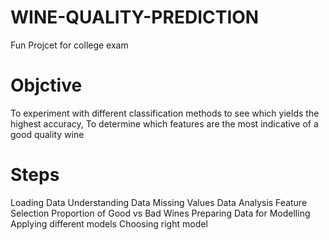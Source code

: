 # WINE-QUALITY-PREDICTION
Fun Projcet for college exam

# Objctive
To experiment with different classification methods to see which yields the highest accuracy, 
To determine which features are the most indicative of a good quality wine

# Steps
Loading Data
Understanding Data
Missing Values
Data Analysis
Feature Selection
Proportion of Good vs Bad Wines
Preparing Data for Modelling
Applying different models
Choosing right model


